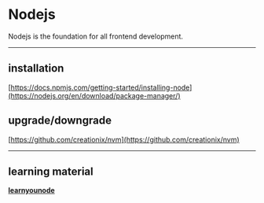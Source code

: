 # Nodejs

Nodejs is the foundation for all frontend development.

---

## installation

[https://docs.npmjs.com/getting-started/installing-node](https://nodejs.org/en/download/package-manager/)

## upgrade/downgrade

[https://github.com/creationix/nvm](https://github.com/creationix/nvm)

---

## learning material

[**learnyounode**](https://github.com/workshopper/learnyounode)



